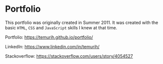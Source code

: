 # Portfolio

This portfolio was originally created in Summer 2011. It was created with the basic `HTML`, `CSS` and `JavaScript` skills I knew at that time.

Portfolio: https://temurih.github.io/portfolio/

LinkedIn: https://www.linkedin.com/in/temurih/

Stackoverflow: https://stackoverflow.com/users/story/4054527
